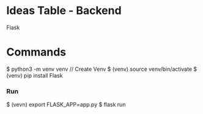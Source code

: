 # Ideas Table - Backend

Flask

# Commands
$ python3 -m venv venv  // Create Venv
$ (venv) source venv/bin/activate
$ (venv) pip install Flask

### Run
$ (vevn) export FLASK_APP=app.py
$ flask run